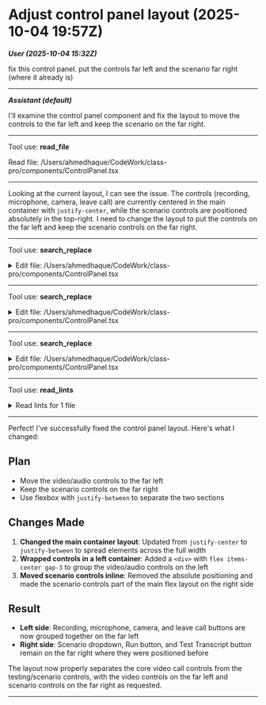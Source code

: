 <!-- Generated by SpecStory -->

<!-- cursor Session 6d31e877-db70-4ec3-ace9-a6cfeb4642df (2025-10-04 19:57Z) -->

# Adjust control panel layout (2025-10-04 19:57Z)

_**User (2025-10-04 15:32Z)**_

fix this control panel. put the controls far left and the scenario far right (where it already is)



---

_**Assistant (default)**_

I'll examine the control panel component and fix the layout to move the controls to the far left and keep the scenario on the far right.


---

Tool use: **read_file**

Read file: /Users/ahmedhaque/CodeWork/class-pro/components/ControlPanel.tsx

---

Looking at the current layout, I can see the issue. The controls (recording, microphone, camera, leave call) are currently centered in the main container with `justify-center`, while the scenario controls are positioned absolutely in the top-right. I need to change the layout to put the controls on the far left and keep the scenario controls on the far right.


---

Tool use: **search_replace**


<details><summary>Edit file: /Users/ahmedhaque/CodeWork/class-pro/components/ControlPanel.tsx</summary>

**Chunk 1**
Lines added: 2, lines removed: 1

```diff
@@ -176,5 +176,6 @@
    return (
      <div className="bg-white rounded-lg border border-[#E5E5E5] p-4 relative">
-       <div className="flex items-center justify-center gap-3">
+       <div className="flex items-center justify-between">
+         <div className="flex items-center gap-3">
          <button
            onClick={toggleTranscription}
```

</details>

---

Tool use: **search_replace**


<details><summary>Edit file: /Users/ahmedhaque/CodeWork/class-pro/components/ControlPanel.tsx</summary>

**Chunk 1**
Lines added: 4, lines removed: 4

```diff
@@ -221,8 +221,8 @@
            <RiPhoneFill size={18} />
          </button>
-       </div>
- 
-       {/* Scenario & test controls (top-right) */}
-       <div className="absolute right-4 top-4 flex items-center gap-3">
+         </div>
+         
+         {/* Scenario & test controls (right side) */}
+         <div className="flex items-center gap-3">
          <select
            value={selectedScenario}
```

</details>

---

Tool use: **search_replace**


<details><summary>Edit file: /Users/ahmedhaque/CodeWork/class-pro/components/ControlPanel.tsx</summary>

**Chunk 1**
Lines added: 3, lines removed: 2

```diff
@@ -253,6 +253,7 @@
            {isGeneratingTranscript ? 'Creating…' : 'Test Transcript'}
          </button>
-       </div>
-     </div>
+         </div>
+       </div>
+     </div>
    );
  }
```

</details>

---

Tool use: **read_lints**

<details>
          <summary>Read lints for 1 file</summary>
      
Lint paths:

- `/Users/ahmedhaque/CodeWork/class-pro/components/ControlPanel.tsx`

Lint results

Lint errors for `components/ControlPanel.tsx`


| Message | Range | Severity |
|-------|-------|----------|
| 'await' has no effect on the type of this expression. | 43:9-43:49 | DIAGNOSTIC_SEVERITY_HINT |
| 'await' has no effect on the type of this expression. | 55:9-55:49 | DIAGNOSTIC_SEVERITY_HINT |
| 'await' has no effect on the type of this expression. | 143:9-143:45 | DIAGNOSTIC_SEVERITY_HINT |
| 'await' has no effect on the type of this expression. | 153:9-153:46 | DIAGNOSTIC_SEVERITY_HINT |


</details>

---

Perfect! I've successfully fixed the control panel layout. Here's what I changed:

## Plan
- Move the video/audio controls to the far left
- Keep the scenario controls on the far right
- Use flexbox with `justify-between` to separate the two sections

## Changes Made
1. **Changed the main container layout**: Updated from `justify-center` to `justify-between` to spread elements across the full width
2. **Wrapped controls in a left container**: Added a `<div>` with `flex items-center gap-3` to group the video/audio controls on the left
3. **Moved scenario controls inline**: Removed the absolute positioning and made the scenario controls part of the main flex layout on the right side

## Result
- **Left side**: Recording, microphone, camera, and leave call buttons are now grouped together on the far left
- **Right side**: Scenario dropdown, Run button, and Test Transcript button remain on the far right where they were positioned before

The layout now properly separates the core video call controls from the testing/scenario controls, with the video controls on the far left and scenario controls on the far right as requested.

---

